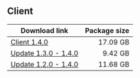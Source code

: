 ## Client

| Download link | Package size |
| ------------- | ------------:|
| [Client 1.4.0](https://autopatchos.starrails.com/client/download/20230926143436_SlNTPYWin037OJmV/StarRail_1.4.0.zip) | 17.09 GB |
| [Update 1.3.0 - 1.4.0 ](https://autopatchos.starrails.com/client/hkrpg_global/35/game_1.3.0_1.4.0_hdiff_anBAclTh9gfx7Lu6.zip) | 9.42 GB | 
| [Update 1.2.0 - 1.4.0 ](https://autopatchos.starrails.com/client/hkrpg_global/35/game_1.2.0_1.4.0_hdiff_M6uocCepODd3Ba4F.zip) | 11.68 GB |